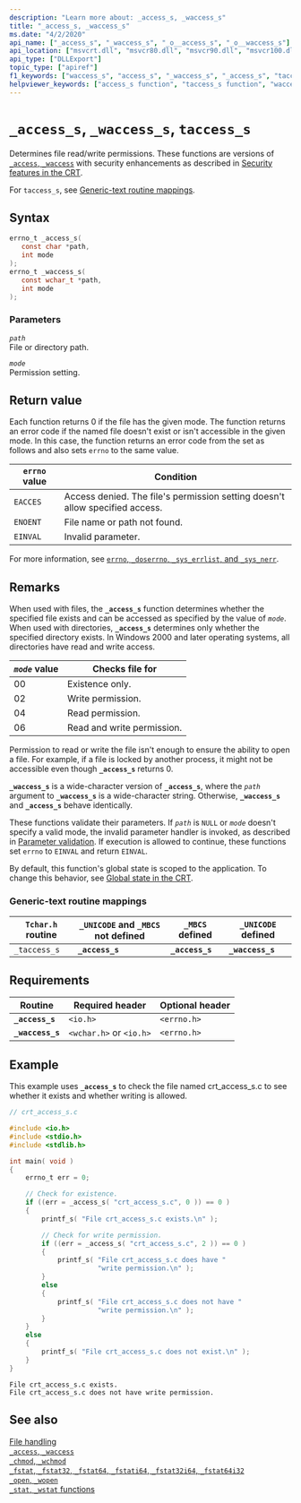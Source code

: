 ```yaml
---
description: "Learn more about: _access_s, _waccess_s"
title: "_access_s, _waccess_s"
ms.date: "4/2/2020"
api_name: ["_access_s", "_waccess_s", "_o__access_s", "_o__waccess_s"]
api_location: ["msvcrt.dll", "msvcr80.dll", "msvcr90.dll", "msvcr100.dll", "msvcr100_clr0400.dll", "msvcr110.dll", "msvcr110_clr0400.dll", "msvcr120.dll", "msvcr120_clr0400.dll", "ucrtbase.dll", "api-ms-win-crt-filesystem-l1-1-0.dll"]
api_type: ["DLLExport"]
topic_type: ["apiref"]
f1_keywords: ["waccess_s", "access_s", "_waccess_s", "_access_s", "taccess_s"]
helpviewer_keywords: ["access_s function", "taccess_s function", "waccess_s function", "_access_s function", "_waccess_s function"]
---
```

# `_access_s`, `_waccess_s`, `taccess_s`

Determines file read/write permissions. These functions are versions of [`_access`, `_waccess`](access-waccess.md) with security enhancements as described in [Security features in the CRT](../security-features-in-the-crt.md).

For `taccess_s`, see [Generic-text routine mappings](#generic-text-routine-mappings).

## Syntax

```C
errno_t _access_s(
   const char *path,
   int mode
);
errno_t _waccess_s(
   const wchar_t *path,
   int mode
);
```

### Parameters

*`path`*\
File or directory path.

*`mode`*\
Permission setting.

## Return value

Each function returns 0 if the file has the given mode. The function returns an error code if the named file doesn't exist or isn't accessible in the given mode. In this case, the function returns an error code from the set as follows and also sets `errno` to the same value.

| `errno` value | Condition |
|---|---|
| `EACCES` | Access denied. The file's permission setting doesn't allow specified access. |
| `ENOENT` | File name or path not found. |
| `EINVAL` | Invalid parameter. |

For more information, see [`errno`, `_doserrno`, `_sys_errlist`, and `_sys_nerr`](../errno-doserrno-sys-errlist-and-sys-nerr.md).

## Remarks

When used with files, the **`_access_s`** function determines whether the specified file exists and can be accessed as specified by the value of *`mode`*. When used with directories, **`_access_s`** determines only whether the specified directory exists. In Windows 2000 and later operating systems, all directories have read and write access.

| *`mode`* value | Checks file for |
|---|---|
| 00 | Existence only. |
| 02 | Write permission. |
| 04 | Read permission. |
| 06 | Read and write permission. |

Permission to read or write the file isn't enough to ensure the ability to open a file. For example, if a file is locked by another process, it might not be accessible even though **`_access_s`** returns 0.

**`_waccess_s`** is a wide-character version of **`_access_s`**, where the *`path`* argument to **`_waccess_s`** is a wide-character string. Otherwise, **`_waccess_s`** and **`_access_s`** behave identically.

These functions validate their parameters. If *`path`* is `NULL` or *`mode`* doesn't specify a valid mode, the invalid parameter handler is invoked, as described in [Parameter validation](../parameter-validation.md). If execution is allowed to continue, these functions set `errno` to `EINVAL` and return `EINVAL`.

By default, this function's global state is scoped to the application. To change this behavior, see [Global state in the CRT](../global-state.md).

### Generic-text routine mappings

| `Tchar.h` routine | `_UNICODE` and `_MBCS` not defined | `_MBCS` defined | `_UNICODE` defined |
|---|---|---|---|
| `_taccess_s` | **`_access_s`** | **`_access_s`** | **`_waccess_s`** |

## Requirements

| Routine | Required header | Optional header |
|---|---|---|
| **`_access_s`** | `<io.h>` | `<errno.h>` |
| **`_waccess_s`** | `<wchar.h>` or `<io.h>` | `<errno.h>` |

## Example

This example uses **`_access_s`** to check the file named crt_access_s.c to see whether it exists and whether writing is allowed.

```C
// crt_access_s.c

#include <io.h>
#include <stdio.h>
#include <stdlib.h>

int main( void )
{
    errno_t err = 0;

    // Check for existence.
    if ((err = _access_s( "crt_access_s.c", 0 )) == 0 )
    {
        printf_s( "File crt_access_s.c exists.\n" );

        // Check for write permission.
        if ((err = _access_s( "crt_access_s.c", 2 )) == 0 )
        {
            printf_s( "File crt_access_s.c does have "
                      "write permission.\n" );
        }
        else
        {
            printf_s( "File crt_access_s.c does not have "
                      "write permission.\n" );
        }
    }
    else
    {
        printf_s( "File crt_access_s.c does not exist.\n" );
    }
}
```

```Output
File crt_access_s.c exists.
File crt_access_s.c does not have write permission.
```

## See also

[File handling](../file-handling.md)\
[`_access`, `_waccess`](access-waccess.md)\
[`_chmod`, `_wchmod`](chmod-wchmod.md)\
[`_fstat`, `_fstat32`, `_fstat64`, `_fstati64`, `_fstat32i64`, `_fstat64i32`](fstat-fstat32-fstat64-fstati64-fstat32i64-fstat64i32.md)\
[`_open`, `_wopen`](open-wopen.md)\
[`_stat`, `_wstat` functions](stat-functions.md)
